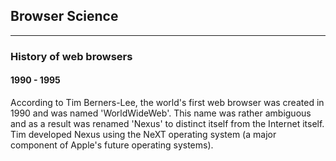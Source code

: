 ## Browser Science

---

### History of web browsers

#### 1990 - 1995

According to Tim Berners-Lee, the world's first web browser was created in 1990 and was named 'WorldWideWeb'. This name was rather ambiguous and as a result was renamed 'Nexus' to distinct itself from the Internet itself. Tim developed Nexus using the NeXT operating system \(a major component of Apple's future operating systems\). 


